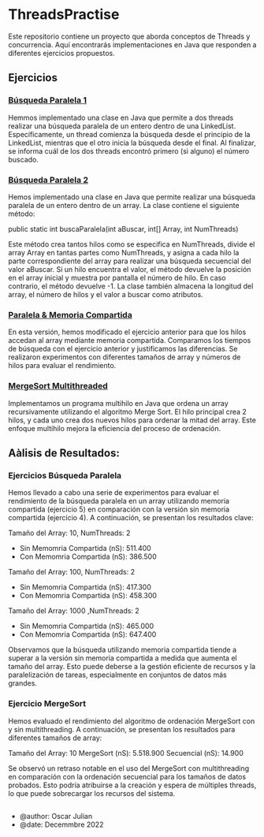 # ThreadsPractise
Este repositorio contiene un proyecto que aborda conceptos de Threads y concurrencia. Aquí encontrarás implementaciones en Java que responden a diferentes ejercicios propuestos.

## Ejercicios
### [Búsqueda Paralela 1](https://github.com/oscarjuly23/ThreadsPractise/tree/main/src/Exercicis/Exercici3)
Hemmos implementado una clase en Java que permite a dos threads realizar una búsqueda paralela de un entero dentro de una LinkedList. Específicamente, un thread comienza la búsqueda desde el principio de la LinkedList, mientras que el otro inicia la búsqueda desde el final. Al finalizar, se informa cuál de los dos threads encontró primero (si alguno) el número buscado.

### [Búsqueda Paralela 2](https://github.com/oscarjuly23/ThreadsPractise/tree/main/src/Exercicis/Exercici4)
Hemos implementado una clase en Java que permite realizar una búsqueda paralela de un entero dentro de un array. La clase contiene el siguiente método:  

public static int buscaParalela(int aBuscar, int[] Array, int NumThreads)  

Este método crea tantos hilos como se especifica en NumThreads, divide el array Array en tantas partes como NumThreads, y asigna a cada hilo la parte correspondiente del array para realizar una búsqueda secuencial del valor aBuscar. Si un hilo encuentra el valor, el método devuelve la posición en el array inicial y muestra por pantalla el número de hilo. En caso contrario, el método devuelve -1. La clase también almacena la longitud del array, el número de hilos y el valor a buscar como atributos.


### [Paralela & Memoria Compartida](https://github.com/oscarjuly23/ThreadsPractise/tree/main/src/Exercicis/Exercici5)
En esta versión, hemos modificado el ejercicio anterior para que los hilos accedan al array mediante memoria compartida. Comparamos los tiempos de búsqueda con el ejercicio anterior y justificamos las diferencias. Se realizaron experimentos con diferentes tamaños de array y números de hilos para evaluar el rendimiento.

### [MergeSort Multithreaded](https://github.com/oscarjuly23/ThreadsPractise/tree/main/src/Exercicis/Exercici7)
Implementamos un programa multihilo en Java que ordena un array recursivamente utilizando el algoritmo Merge Sort. El hilo principal crea 2 hilos, y cada uno crea dos nuevos hilos para ordenar la mitad del array. Este enfoque multihilo mejora la eficiencia del proceso de ordenación.

## Aàlisis de Resultados:

### Ejercicios Búsqueda Paralela
Hemos llevado a cabo una serie de experimentos para evaluar el rendimiento de la búsqueda paralela en un array utilizando memoria compartida (ejercicio 5) en comparación con la versión sin memoria compartida (ejercicio 4). A continuación, se presentan los resultados clave:

Tamaño del Array: 10, NumThreads: 2
- Sin Memomria Compartida (nS): 511.400
- Con Memomria Compartida (nS): 386.500

Tamaño del Array: 100, NumThreads: 2
- Sin Memomria Compartida (nS): 417.300
- Con Memomria Compartida (nS): 458.300

Tamaño del Array: 1000 ,NumThreads: 2
- Sin Memomria Compartida (nS): 465.000
- Con Memomria Compartida (nS): 647.400

Observamos que la búsqueda utilizando memoria compartida tiende a superar a la versión sin memoria compartida a medida que aumenta el tamaño del array. Esto puede deberse a la gestión eficiente de recursos y la paralelización de tareas, especialmente en conjuntos de datos más grandes.


### Ejercicio MergeSort
Hemos evaluado el rendimiento del algoritmo de ordenación MergeSort con y sin multithreading. A continuación, se presentan los resultados para diferentes tamaños de array:

Tamaño del Array: 10
MergeSort (nS): 5.518.900
Secuencial (nS): 14.900

Se observó un retraso notable en el uso del MergeSort con multithreading en comparación con la ordenación secuencial para los tamaños de datos probados. Esto podría atribuirse a la creación y espera de múltiples threads, lo que puede sobrecargar los recursos del sistema.

##
- @author: Oscar Julian
- @date: Decemmbre 2022
